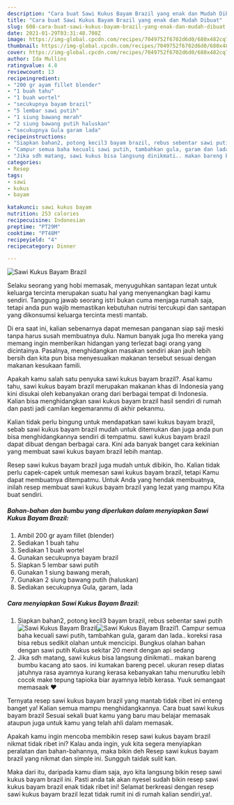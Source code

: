 ```yaml
---
description: "Cara buat Sawi Kukus Bayam Brazil yang enak dan Mudah Dibuat"
title: "Cara buat Sawi Kukus Bayam Brazil yang enak dan Mudah Dibuat"
slug: 608-cara-buat-sawi-kukus-bayam-brazil-yang-enak-dan-mudah-dibuat
date: 2021-01-29T03:31:48.708Z
image: https://img-global.cpcdn.com/recipes/7049752f6702d6d0/680x482cq70/sawi-kukus-bayam-brazil-foto-resep-utama.jpg
thumbnail: https://img-global.cpcdn.com/recipes/7049752f6702d6d0/680x482cq70/sawi-kukus-bayam-brazil-foto-resep-utama.jpg
cover: https://img-global.cpcdn.com/recipes/7049752f6702d6d0/680x482cq70/sawi-kukus-bayam-brazil-foto-resep-utama.jpg
author: Ida Mullins
ratingvalue: 4.8
reviewcount: 13
recipeingredient:
- "200 gr ayam fillet blender"
- "1 buah tahu"
- "1 buah wortel"
- "secukupnya bayam brazil"
- "5 lembar sawi putih"
- "1 siung bawang merah"
- "2 siung bawang putih haluskan"
- "secukupnya Gula garam lada"
recipeinstructions:
- "Siapkan bahan2, potong kecil3 bayam brazil, rebus sebentar sawi putih"
- "Campur semua baha kecuali sawi putih, tambahkan gula, garam dan lada.. koreksi rasa bisa rebus sedikit olahan untuk mencicipi. Bungkus olahan bahan dengan sawi putih Kukus sekitar 20 menit dengan api sedang"
- "Jika sdh matang, sawi kukus bisa langsung dinikmati.. makan bareng bumbu kacang ato saos. ini kumakan bareng pecel. ukuran resep diatas jatuhnya rasa ayamnya kurang kerasa kebanyakan tahu menurutku lebih cocok make tepung tapioka biar ayamnya lebib kerasa. Yuuk semangaat memasaak ❤️"
categories:
- Resep
tags:
- sawi
- kukus
- bayam

katakunci: sawi kukus bayam 
nutrition: 253 calories
recipecuisine: Indonesian
preptime: "PT29M"
cooktime: "PT48M"
recipeyield: "4"
recipecategory: Dinner

---
```



![Sawi Kukus Bayam Brazil](https://img-global.cpcdn.com/recipes/7049752f6702d6d0/680x482cq70/sawi-kukus-bayam-brazil-foto-resep-utama.jpg)

Selaku seorang yang hobi memasak, menyuguhkan santapan lezat untuk keluarga tercinta merupakan suatu hal yang menyenangkan bagi kamu sendiri. Tanggung jawab seorang istri bukan cuma menjaga rumah saja, tetapi anda pun wajib memastikan kebutuhan nutrisi tercukupi dan santapan yang dikonsumsi keluarga tercinta mesti mantab.

Di era  saat ini, kalian sebenarnya dapat memesan panganan siap saji meski tanpa harus susah membuatnya dulu. Namun banyak juga lho mereka yang memang ingin memberikan hidangan yang terlezat bagi orang yang dicintainya. Pasalnya, menghidangkan masakan sendiri akan jauh lebih bersih dan kita pun bisa menyesuaikan makanan tersebut sesuai dengan makanan kesukaan famili. 



Apakah kamu salah satu penyuka sawi kukus bayam brazil?. Asal kamu tahu, sawi kukus bayam brazil merupakan makanan khas di Indonesia yang kini disukai oleh kebanyakan orang dari berbagai tempat di Indonesia. Kalian bisa menghidangkan sawi kukus bayam brazil hasil sendiri di rumah dan pasti jadi camilan kegemaranmu di akhir pekanmu.

Kalian tidak perlu bingung untuk mendapatkan sawi kukus bayam brazil, sebab sawi kukus bayam brazil mudah untuk ditemukan dan juga anda pun bisa menghidangkannya sendiri di tempatmu. sawi kukus bayam brazil dapat dibuat dengan berbagai cara. Kini ada banyak banget cara kekinian yang membuat sawi kukus bayam brazil lebih mantap.

Resep sawi kukus bayam brazil juga mudah untuk dibikin, lho. Kalian tidak perlu capek-capek untuk memesan sawi kukus bayam brazil, tetapi Kamu dapat membuatnya ditempatmu. Untuk Anda yang hendak membuatnya, inilah resep membuat sawi kukus bayam brazil yang lezat yang mampu Kita buat sendiri.

<!--inarticleads1-->

##### Bahan-bahan dan bumbu yang diperlukan dalam menyiapkan Sawi Kukus Bayam Brazil:

1. Ambil 200 gr ayam fillet (blender)
1. Sediakan 1 buah tahu
1. Sediakan 1 buah wortel
1. Gunakan secukupnya bayam brazil
1. Siapkan 5 lembar sawi putih
1. Gunakan 1 siung bawang merah,
1. Gunakan 2 siung bawang putih (haluskan)
1. Sediakan secukupnya Gula, garam, lada




<!--inarticleads2-->

##### Cara menyiapkan Sawi Kukus Bayam Brazil:

1. Siapkan bahan2, potong kecil3 bayam brazil, rebus sebentar sawi putih
<img src="https://img-global.cpcdn.com/steps/98f1e66cdd27a081/160x128cq70/sawi-kukus-bayam-brazil-langkah-memasak-1-foto.jpg" alt="Sawi Kukus Bayam Brazil"><img src="https://img-global.cpcdn.com/steps/fc1cfe01ef02a094/160x128cq70/sawi-kukus-bayam-brazil-langkah-memasak-1-foto.jpg" alt="Sawi Kukus Bayam Brazil">1. Campur semua baha kecuali sawi putih, tambahkan gula, garam dan lada.. koreksi rasa bisa rebus sedikit olahan untuk mencicipi. Bungkus olahan bahan dengan sawi putih Kukus sekitar 20 menit dengan api sedang
1. Jika sdh matang, sawi kukus bisa langsung dinikmati.. makan bareng bumbu kacang ato saos. ini kumakan bareng pecel. ukuran resep diatas jatuhnya rasa ayamnya kurang kerasa kebanyakan tahu menurutku lebih cocok make tepung tapioka biar ayamnya lebib kerasa. Yuuk semangaat memasaak ❤️




Ternyata resep sawi kukus bayam brazil yang mantab tidak ribet ini enteng banget ya! Kalian semua mampu menghidangkannya. Cara buat sawi kukus bayam brazil Sesuai sekali buat kamu yang baru mau belajar memasak ataupun juga untuk kamu yang telah ahli dalam memasak.

Apakah kamu ingin mencoba membikin resep sawi kukus bayam brazil nikmat tidak ribet ini? Kalau anda ingin, yuk kita segera menyiapkan peralatan dan bahan-bahannya, maka bikin deh Resep sawi kukus bayam brazil yang nikmat dan simple ini. Sungguh taidak sulit kan. 

Maka dari itu, daripada kamu diam saja, ayo kita langsung bikin resep sawi kukus bayam brazil ini. Pasti anda tak akan nyesel sudah bikin resep sawi kukus bayam brazil enak tidak ribet ini! Selamat berkreasi dengan resep sawi kukus bayam brazil lezat tidak rumit ini di rumah kalian sendiri,ya!.

